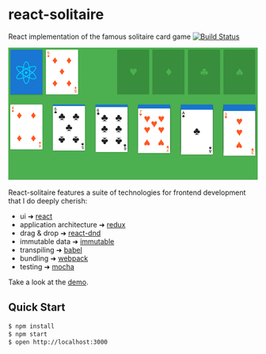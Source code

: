 # react-solitaire

React implementation of the famous solitaire card game
[![Build Status](https://travis-ci.org/gcedo/react-solitaire.svg?branch=master)](https://travis-ci.org/gcedo/react-solitaire)

![Demo](demo.gif)

React-solitaire features a suite of technologies for frontend development that I do deeply cherish:

- ui ➜ [react](https://facebook.github.io/react/)
- application architecture ➜ [redux](http://redux.js.org/)
- drag & drop ➜ [react-dnd](http://gaearon.github.io/react-dnd/)
- immutable data ➜ [immutable](https://facebook.github.io/immutable-js/)
- transpiling ➜ [babel](https://babeljs.io/)
- bundling ➜ [webpack](https://webpack.github.io/)
- testing ➜ [mocha](https://mochajs.org/)

Take a look at the [demo](http://gcedo.github.io/react-solitaire/dist/index.html).

## Quick Start
```
$ npm install
$ npm start
$ open http://localhost:3000
```
